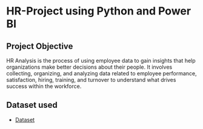 # HR-Project using Python and Power BI
## Project Objective
HR Analysis is the process of using employee data to gain insights that help organizations make better decisions about their people. It involves collecting, organizing, and analyzing data related to employee 
performance, satisfaction, hiring, training, and turnover to understand what drives success within the 
workforce.
## Dataset used 
- <a href="https://github.com/Fatma-Elzahraa-Ahmed/HR-Project/blob/main/employee_Updatednew.csv">Dataset</a>

